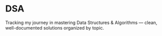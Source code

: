 # DSA
Tracking my journey in mastering Data Structures &amp; Algorithms — clean, well-documented solutions organized by topic.
